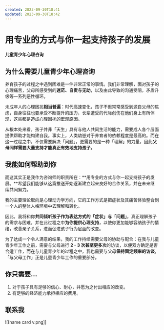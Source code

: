 ```yaml
---
created: 2023-09-30T18:41
updated: 2023-09-30T18:42
---
```


# 用专业的方式与你一起支持孩子的发展

#### 儿童青少年心理咨询

## 为什么需要儿童青少年心理咨询

养育孩子的过程之中遇到困难是一件非常正常的事情。我们非常理解，面对孩子的心理痛苦，父母所感受到的**迷茫、自责与无助**，以及由此导致的沟通受阻，矛盾升级等一系列恶性循环。

未成年人的心理困扰**相当普遍**：时代高速变化，孩子不但常常感受到源自父母的焦虑，自身往往也要承受不断提升的压力，长辈遭受的代际创伤在他们身上有所体现，这些都是造成心理困扰的宏观原因。

从根本处来看，孩子并非「天生」具有与他人共同生活的能力，需要成人各个层面提供帮助才能构建自我。事实上，人类幼崽对于养育者的依赖程度是最高的。而在这一过程之中，不仅需要解决「问题」，更需要的是一种「理解」的力量，因此**父母同样需要大量支持才能真正有效地支持孩子。**

## 我能如何帮助到你

而这其实正是我作为咨询师的职责所在：**用专业的方式与你一起支持孩子的发展。**希望我们能够从这篇推送开始逐渐建立起来良好的合作关系，并在未来继续共同努力。

我的主要理论取向是心理动力学方向，它的工作方式是把症状及其痛苦体验整合到一个人的整体人格环境中去理解和转化。

因此，我将和你**共同倾听孩子作为表达方式的「症状」与「问题」**，真正理解孩子的需求与困难，并在此过程之中**为你提供心理支持**，以使你更加能够容纳孩子的情绪，改善亲子关系，进而促进孩子行为层面的改变。

为了达成一个令人满意的结果，我的工作持续需要父母的协助与配合：在我与儿童青少年工作之前，需要与父母进行 **2 - 3 次甚至更多次**的访谈，以便双方确定是否合适工作，而在与儿童青少年的过程之中，我也需要与父母**保持固定频率的访谈**，「与父母工作」正是儿童青少年工作的重要部分。

## 你只需要…

1. 对于孩子具有足够的信心、耐心，并愿为之付出相应的改变。
2. 有足够的经济能力承担相应的费用。

## 联系我

![[name card v.png]]